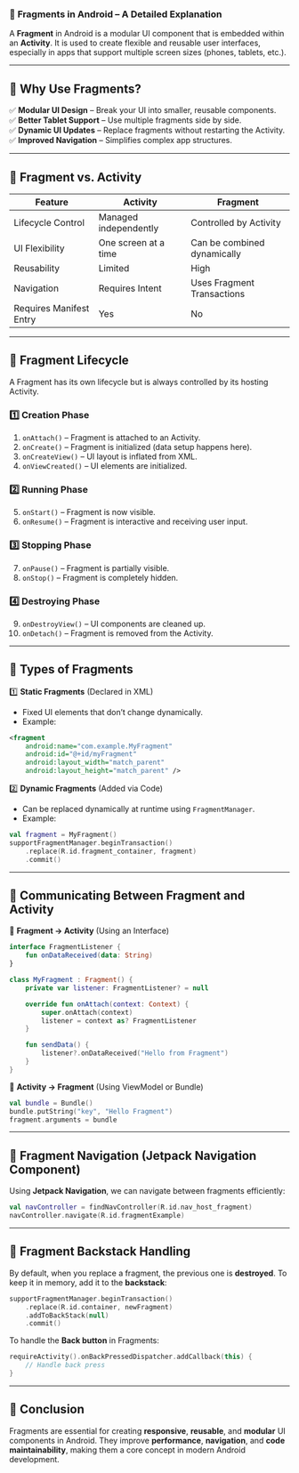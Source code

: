### 📌 **Fragments in Android – A Detailed Explanation**  

A **Fragment** in Android is a modular UI component that is embedded within an **Activity**. It is used to create flexible and reusable user interfaces, especially in apps that support multiple screen sizes (phones, tablets, etc.).  

---

## 🔹 **Why Use Fragments?**  

✅ **Modular UI Design** – Break your UI into smaller, reusable components.  
✅ **Better Tablet Support** – Use multiple fragments side by side.  
✅ **Dynamic UI Updates** – Replace fragments without restarting the Activity.  
✅ **Improved Navigation** – Simplifies complex app structures.  

---

## 🔹 **Fragment vs. Activity**  

| Feature           | Activity | Fragment |
|------------------|----------|----------|
| Lifecycle Control | Managed independently | Controlled by Activity |
| UI Flexibility | One screen at a time | Can be combined dynamically |
| Reusability | Limited | High |
| Navigation | Requires Intent | Uses Fragment Transactions |
| Requires Manifest Entry | Yes | No |

---

## 🔹 **Fragment Lifecycle**  

A Fragment has its own lifecycle but is always controlled by its hosting Activity.  

### **1️⃣ Creation Phase**  
1. `onAttach()` – Fragment is attached to an Activity.  
2. `onCreate()` – Fragment is initialized (data setup happens here).  
3. `onCreateView()` – UI layout is inflated from XML.  
4. `onViewCreated()` – UI elements are initialized.  

### **2️⃣ Running Phase**  
5. `onStart()` – Fragment is now visible.  
6. `onResume()` – Fragment is interactive and receiving user input.  

### **3️⃣ Stopping Phase**  
7. `onPause()` – Fragment is partially visible.  
8. `onStop()` – Fragment is completely hidden.  

### **4️⃣ Destroying Phase**  
9. `onDestroyView()` – UI components are cleaned up.  
10. `onDetach()` – Fragment is removed from the Activity.  

---

## 🔹 **Types of Fragments**  

1️⃣ **Static Fragments** (Declared in XML)  
- Fixed UI elements that don’t change dynamically.  
- Example:  

```xml
<fragment
    android:name="com.example.MyFragment"
    android:id="@+id/myFragment"
    android:layout_width="match_parent"
    android:layout_height="match_parent" />
```

2️⃣ **Dynamic Fragments** (Added via Code)  
- Can be replaced dynamically at runtime using `FragmentManager`.  
- Example:  

```kotlin
val fragment = MyFragment()
supportFragmentManager.beginTransaction()
    .replace(R.id.fragment_container, fragment)
    .commit()
```

---

## 🔹 **Communicating Between Fragment and Activity**  

🔹 **Fragment → Activity** (Using an Interface)  
```kotlin
interface FragmentListener {
    fun onDataReceived(data: String)
}

class MyFragment : Fragment() {
    private var listener: FragmentListener? = null

    override fun onAttach(context: Context) {
        super.onAttach(context)
        listener = context as? FragmentListener
    }

    fun sendData() {
        listener?.onDataReceived("Hello from Fragment")
    }
}
```

🔹 **Activity → Fragment** (Using ViewModel or Bundle)  
```kotlin
val bundle = Bundle()
bundle.putString("key", "Hello Fragment")
fragment.arguments = bundle
```

---

## 🔹 **Fragment Navigation (Jetpack Navigation Component)**  

Using **Jetpack Navigation**, we can navigate between fragments efficiently:  
```kotlin
val navController = findNavController(R.id.nav_host_fragment)
navController.navigate(R.id.fragmentExample)
```

---

## 🔹 **Fragment Backstack Handling**  

By default, when you replace a fragment, the previous one is **destroyed**. To keep it in memory, add it to the **backstack**:  
```kotlin
supportFragmentManager.beginTransaction()
    .replace(R.id.container, newFragment)
    .addToBackStack(null)
    .commit()
```

To handle the **Back button** in Fragments:  
```kotlin
requireActivity().onBackPressedDispatcher.addCallback(this) {
    // Handle back press
}
```

---

## 📌 **Conclusion**  

Fragments are essential for creating **responsive**, **reusable**, and **modular** UI components in Android. They improve **performance**, **navigation**, and **code maintainability**, making them a core concept in modern Android development.  
